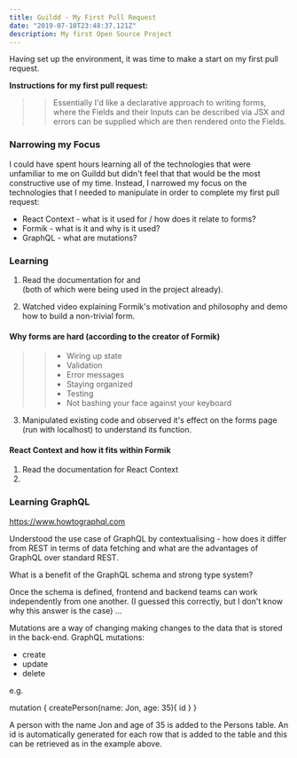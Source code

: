 ```yaml
---
title: Guildd - My First Pull Request
date: "2019-07-10T23:48:37.121Z"
description: My first Open Source Project
---
```


Having set up the environment, it was time to make a start on my first pull request. 

**Instructions for my first pull request:**

>> Essentially I'd like a declarative approach to writing forms, where the Fields and their Inputs can be described via JSX and errors can be supplied which are then rendered onto the Fields.

### Narrowing my Focus

I could have spent hours learning all of the technologies that were unfamiliar to me on Guildd but didn't feel that that would be the most constructive use of my time. Instead, I narrowed my focus on the technologies that I needed to manipulate in order to complete my first pull request:

* React Context - what is it used for / how does it relate to forms?
* Formik - what is it and why is it used?
* GraphQL - what are mutations?

### Learning <Formik />

1. Read the documentation for <Formik /> and <Form /> (both of which were being used in the project already).
2. Watched video explaining Formik's motivation and philosophy and demo how to build a non-trivial form.
#### Why forms are hard (according to the creator of Formik)
>>* Wiring up state
>>* Validation
>>* Error messages
>>* Staying organized
>>* Testing
>>* Not bashing your face against your keyboard 
3. Manipulated existing code and observed it's effect on the forms page (run with localhost) to understand its function.


#### React Context and how it fits within Formik

1. Read the documentation for React Context
2. 

### Learning GraphQL

https://www.howtographql.com

Understood the use case of GraphQL by contextualising - how does it differ from REST in terms of data fetching and what are the advantages of GraphQL over standard REST.

What is a benefit of the GraphQL schema and strong type system?

Once the schema is defined, frontend and backend teams can work independently from one another. (I guessed this correctly, but I don't know why this answer is the case) ...

Mutations are a way of changing making changes to the data that is stored in the back-end. GraphQL mutations:
* create
* update
* delete

e.g.

mutation {
  createPerson(name: Jon, age: 35){
    id
  }
}

A person with the name Jon and age of 35 is added to the Persons table. An id is automatically generated for each row that is added to the table and this can be retrieved as in the example above. 










